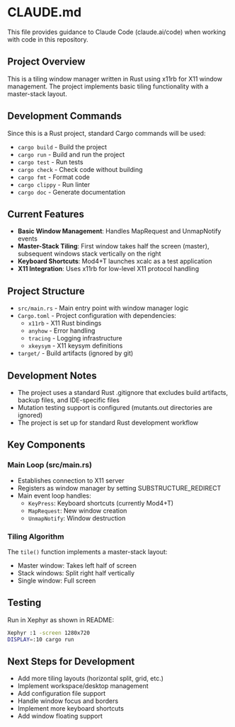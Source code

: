 # CLAUDE.md

This file provides guidance to Claude Code (claude.ai/code) when working with code in this repository.

## Project Overview

This is a tiling window manager written in Rust using x11rb for X11 window management. The project implements basic tiling functionality with a master-stack layout.

## Development Commands

Since this is a Rust project, standard Cargo commands will be used:

- `cargo build` - Build the project
- `cargo run` - Build and run the project
- `cargo test` - Run tests
- `cargo check` - Check code without building
- `cargo fmt` - Format code
- `cargo clippy` - Run linter
- `cargo doc` - Generate documentation

## Current Features

- **Basic Window Management**: Handles MapRequest and UnmapNotify events
- **Master-Stack Tiling**: First window takes half the screen (master), subsequent windows stack vertically on the right
- **Keyboard Shortcuts**: Mod4+T launches xcalc as a test application
- **X11 Integration**: Uses x11rb for low-level X11 protocol handling

## Project Structure

- `src/main.rs` - Main entry point with window manager logic
- `Cargo.toml` - Project configuration with dependencies:
  - `x11rb` - X11 Rust bindings
  - `anyhow` - Error handling
  - `tracing` - Logging infrastructure
  - `xkeysym` - X11 keysym definitions
- `target/` - Build artifacts (ignored by git)

## Development Notes

- The project uses a standard Rust .gitignore that excludes build artifacts, backup files, and IDE-specific files
- Mutation testing support is configured (mutants.out directories are ignored)
- The project is set up for standard Rust development workflow

## Key Components

### Main Loop (src/main.rs)
- Establishes connection to X11 server
- Registers as window manager by setting SUBSTRUCTURE_REDIRECT
- Main event loop handles:
  - `KeyPress`: Keyboard shortcuts (currently Mod4+T)
  - `MapRequest`: New window creation
  - `UnmapNotify`: Window destruction

### Tiling Algorithm
The `tile()` function implements a master-stack layout:
- Master window: Takes left half of screen
- Stack windows: Split right half vertically
- Single window: Full screen

## Testing

Run in Xephyr as shown in README:
```bash
Xephyr :1 -screen 1280x720
DISPLAY=:10 cargo run
```

## Next Steps for Development

- Add more tiling layouts (horizontal split, grid, etc.)
- Implement workspace/desktop management
- Add configuration file support
- Handle window focus and borders
- Implement more keyboard shortcuts
- Add window floating support